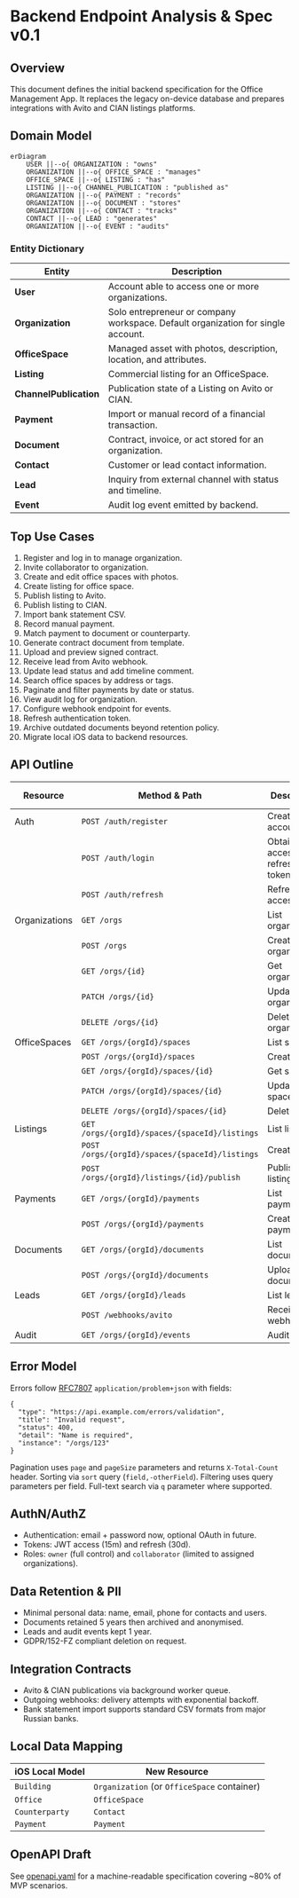 # Backend Endpoint Analysis & Spec v0.1

## Overview
This document defines the initial backend specification for the Office Management App. It replaces the legacy on-device database and prepares integrations with Avito and CIAN listings platforms.

## Domain Model
```mermaid
erDiagram
    USER ||--o{ ORGANIZATION : "owns"
    ORGANIZATION ||--o{ OFFICE_SPACE : "manages"
    OFFICE_SPACE ||--o{ LISTING : "has"
    LISTING ||--o{ CHANNEL_PUBLICATION : "published as"
    ORGANIZATION ||--o{ PAYMENT : "records"
    ORGANIZATION ||--o{ DOCUMENT : "stores"
    ORGANIZATION ||--o{ CONTACT : "tracks"
    CONTACT ||--o{ LEAD : "generates"
    ORGANIZATION ||--o{ EVENT : "audits"
```

### Entity Dictionary
| Entity | Description |
|---|---|
| **User** | Account able to access one or more organizations. |
| **Organization** | Solo entrepreneur or company workspace. Default organization for single account. |
| **OfficeSpace** | Managed asset with photos, description, location, and attributes. |
| **Listing** | Commercial listing for an OfficeSpace. |
| **ChannelPublication** | Publication state of a Listing on Avito or CIAN. |
| **Payment** | Import or manual record of a financial transaction. |
| **Document** | Contract, invoice, or act stored for an organization. |
| **Contact** | Customer or lead contact information. |
| **Lead** | Inquiry from external channel with status and timeline. |
| **Event** | Audit log event emitted by backend. |

## Top Use Cases
1. Register and log in to manage organization.
2. Invite collaborator to organization.
3. Create and edit office spaces with photos.
4. Create listing for office space.
5. Publish listing to Avito.
6. Publish listing to CIAN.
7. Import bank statement CSV.
8. Record manual payment.
9. Match payment to document or counterparty.
10. Generate contract document from template.
11. Upload and preview signed contract.
12. Receive lead from Avito webhook.
13. Update lead status and add timeline comment.
14. Search office spaces by address or tags.
15. Paginate and filter payments by date or status.
16. View audit log for organization.
17. Configure webhook endpoint for events.
18. Refresh authentication token.
19. Archive outdated documents beyond retention policy.
20. Migrate local iOS data to backend resources.

## API Outline
| Resource | Method & Path | Description | Success Codes |
|---|---|---|---|
| Auth | `POST /auth/register` | Create account | `201` |
| | `POST /auth/login` | Obtain access & refresh tokens | `200` |
| | `POST /auth/refresh` | Refresh access token | `200` |
| Organizations | `GET /orgs` | List organizations | `200` |
| | `POST /orgs` | Create organization | `201` |
| | `GET /orgs/{id}` | Get organization | `200` |
| | `PATCH /orgs/{id}` | Update organization | `200` |
| | `DELETE /orgs/{id}` | Delete organization | `204` |
| OfficeSpaces | `GET /orgs/{orgId}/spaces` | List spaces | `200` |
| | `POST /orgs/{orgId}/spaces` | Create space | `201` |
| | `GET /orgs/{orgId}/spaces/{id}` | Get space | `200` |
| | `PATCH /orgs/{orgId}/spaces/{id}` | Update space | `200` |
| | `DELETE /orgs/{orgId}/spaces/{id}` | Delete space | `204` |
| Listings | `GET /orgs/{orgId}/spaces/{spaceId}/listings` | List listings | `200` |
| | `POST /orgs/{orgId}/spaces/{spaceId}/listings` | Create listing | `201` |
| | `POST /orgs/{orgId}/listings/{id}/publish` | Publish listing | `202` |
| Payments | `GET /orgs/{orgId}/payments` | List payments | `200` |
| | `POST /orgs/{orgId}/payments` | Create payment | `201` |
| Documents | `GET /orgs/{orgId}/documents` | List documents | `200` |
| | `POST /orgs/{orgId}/documents` | Upload document | `201` |
| Leads | `GET /orgs/{orgId}/leads` | List leads | `200` |
| | `POST /webhooks/avito` | Receive Avito webhook | `202` |
| Audit | `GET /orgs/{orgId}/events` | Audit log | `200` |

## Error Model
Errors follow [RFC7807](https://datatracker.ietf.org/doc/html/rfc7807) `application/problem+json` with fields:
```
{
  "type": "https://api.example.com/errors/validation",
  "title": "Invalid request",
  "status": 400,
  "detail": "Name is required",
  "instance": "/orgs/123"
}
```
Pagination uses `page` and `pageSize` parameters and returns `X-Total-Count` header. Sorting via `sort` query (`field,-otherField`). Filtering uses query parameters per field. Full-text search via `q` parameter where supported.

## AuthN/AuthZ
- Authentication: email + password now, optional OAuth in future.
- Tokens: JWT access (15m) and refresh (30d).
- Roles: `owner` (full control) and `collaborator` (limited to assigned organizations).

## Data Retention & PII
- Minimal personal data: name, email, phone for contacts and users.
- Documents retained 5 years then archived and anonymised.
- Leads and audit events kept 1 year.
- GDPR/152-FZ compliant deletion on request.

## Integration Contracts
- Avito & CIAN publications via background worker queue.
- Outgoing webhooks: delivery attempts with exponential backoff.
- Bank statement import supports standard CSV formats from major Russian banks.

## Local Data Mapping
| iOS Local Model | New Resource |
|---|---|
| `Building` | `Organization` (or `OfficeSpace` container) |
| `Office` | `OfficeSpace` |
| `Counterparty` | `Contact` |
| `Payment` | `Payment` |

## OpenAPI Draft
See [openapi.yaml](openapi.yaml) for a machine-readable specification covering ~80% of MVP scenarios.
